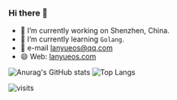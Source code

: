 ### Hi there 👋

<!--
**mengdu/mengdu** is a ✨ _special_ ✨ repository because its `README.md` (this file) appears on your GitHub profile.

Here are some ideas to get you started:

- 🔭 I’m currently working on ...
- 🌱 I’m currently learning ...
- 👯 I’m looking to collaborate on ...
- 🤔 I’m looking for help with ...
- 💬 Ask me about ...
- 📫 How to reach me: ...
- 😄 Pronouns: ...
- ⚡ Fun fact: ...
-->


- 🔭 I’m currently working on Shenzhen, China.
- 🌱 I’m currently learning `Golang`.
- 💬 e-mail lanyueos@qq.com
- 😄 Web: [lanyueos.com](https://lanyueos.com)

![Anurag's GitHub stats](https://github-readme-stats.vercel.app/api?username=mengdu&show_icons=true&theme=prussian)
![Top Langs](https://github-readme-stats.vercel.app/api/top-langs/?username=mengdu&layout=compact&theme=prussian)

![visits](https://stats-server.vercel.app/api/views?id=github&key=visits&fill=2ac772&title=Visits)

